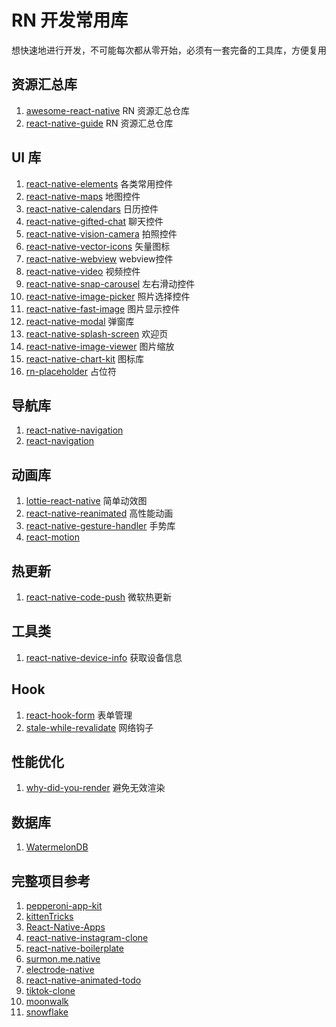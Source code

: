 # RN 开发常用库
想快速地进行开发，不可能每次都从零开始，必须有一套完备的工具库，方便复用
## 资源汇总库
1. [awesome-react-native](https://github.com/jondot/awesome-react-native) RN 资源汇总仓库
2. [react-native-guide](https://github.com/reactnativecn/react-native-guide) RN 资源汇总仓库
## UI 库
1. [react-native-elements](https://github.com/react-native-elements/react-native-elements) 各类常用控件
2. [react-native-maps](https://github.com/react-native-maps/react-native-maps) 地图控件
3. [react-native-calendars](https://github.com/wix/react-native-calendars) 日历控件
4. [react-native-gifted-chat](https://github.com/FaridSafi/react-native-gifted-chat) 聊天控件
5. [react-native-vision-camera](https://github.com/mrousavy/react-native-vision-camera) 拍照控件
6. [react-native-vector-icons](https://github.com/oblador/react-native-vector-icons) 矢量图标
7. [react-native-webview](https://github.com/react-native-webview/react-native-webview) webview控件
8. [react-native-video](https://github.com/react-native-video/react-native-video) 视频控件
9. [react-native-snap-carousel](https://github.com/meliorence/react-native-snap-carousel) 左右滑动控件
10. [react-native-image-picker](https://github.com/react-native-image-picker/react-native-image-picker) 照片选择控件
11. [react-native-fast-image](https://github.com/DylanVann/react-native-fast-image) 图片显示控件
12. [react-native-modal](https://github.com/react-native-modal/react-native-modal) 弹窗库
13. [react-native-splash-screen](https://github.com/crazycodeboy/react-native-splash-screen) 欢迎页
14. [react-native-image-viewer](https://github.com/ascoders/react-native-image-viewer) 图片缩放
15. [react-native-chart-kit](https://github.com/indiespirit/react-native-chart-kit) 图标库
16. [rn-placeholder](https://github.com/mfrachet/rn-placeholder) 占位符
## 导航库
1. [react-native-navigation](https://github.com/wix/react-native-navigation)
2. [react-navigation](https://github.com/react-navigation/react-navigation)
## 动画库
1. [lottie-react-native](https://github.com/lottie-react-native/lottie-react-native) 简单动效图
2. [react-native-reanimated](https://github.com/software-mansion/react-native-reanimated) 高性能动画
3. [react-native-gesture-handler](https://github.com/software-mansion/react-native-gesture-handler) 手势库
4. [react-motion](https://github.com/chenglou/react-motion)
## 热更新
1. [react-native-code-push](https://github.com/microsoft/react-native-code-push) 微软热更新
## 工具类
1. [react-native-device-info](https://github.com/react-native-device-info/react-native-device-info) 获取设备信息
## Hook
1. [react-hook-form](https://github.com/react-hook-form/react-hook-form) 表单管理
2. [stale-while-revalidate](https://github.com/vercel/swr) 网络钩子
## 性能优化
1. [why-did-you-render](https://github.com/welldone-software/why-did-you-render) 避免无效渲染
## 数据库
1. [WatermelonDB](https://github.com/Nozbe/WatermelonDB)
## 完整项目参考
1. [pepperoni-app-kit](https://github.com/futurice/pepperoni-app-kit)
2. [kittenTricks](https://github.com/akveo/kittenTricks)
3. [React-Native-Apps](https://github.com/ReactNativeNews/React-Native-Apps)
4. [react-native-instagram-clone](https://github.com/iamvucms/react-native-instagram-clone)
5. [react-native-boilerplate](https://github.com/victorkvarghese/react-native-boilerplate)
6. [surmon.me.native](https://github.com/surmon-china/surmon.me.native)
7. [electrode-native](https://github.com/electrode-io/electrode-native)
8. [react-native-animated-todo](https://github.com/craftzdog/react-native-animated-todo)
9. [tiktok-clone](https://github.com/matheuscastroweb/tiktok-clone)
10. [moonwalk](https://github.com/Illu/moonwalk)
11. [snowflake](https://github.com/bartonhammond/snowflake)